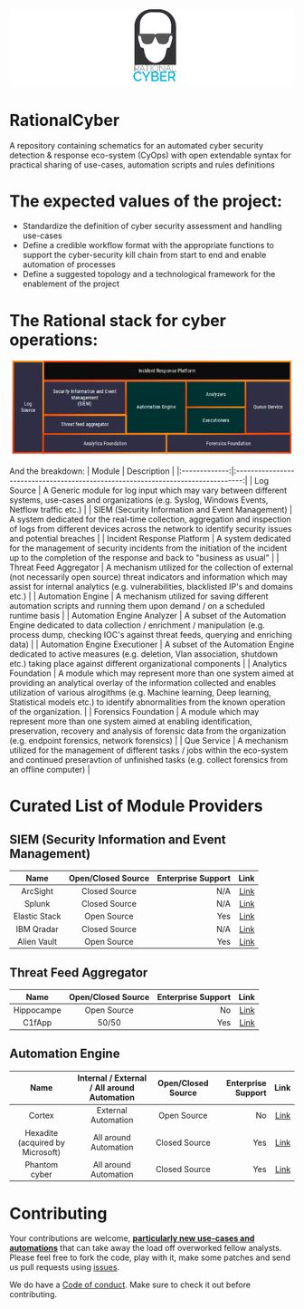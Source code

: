 ![](images/logo_main.png)

# RationalCyber

A repository containing schematics for an automated cyber security detection &amp; response eco-system (CyOps) with open extendable syntax for practical sharing of use-cases, automation scripts and rules definitions

# The expected values of the project:

+ Standardize the definition of cyber security assessment and handling use-cases
+ Define a credible workflow format with the appropriate functions to support the cyber-security kill chain from start to end and enable automation of processes
+ Define a suggested topology and a technological framework for the enablement of the project

# The Rational stack for cyber operations:
![](images/stack.png)

And the breakdown:
| Module        | Description   | 
|:-------------:|:--------------------------------------------------------------------------------:|
| Log Source | A Generic module for log input which may vary between different systems, use-cases and organizations (e.g. Syslog, Windows Events, Netflow traffic etc.) |
| SIEM (Security Information and Event Management) | A system dedicated for the real-time collection, aggregation and inspection of logs from different devices across the network to identify security issues and potential breaches  |
| Incident Response Platform | A system dedicated for the management of security incidents from the initiation of the incident up to the completion of the response and back to "business as usual" |
| Threat Feed Aggregator      | A mechanism utilized for the collection of external (not necessarily open source) threat indicators and information which may assist for internal analytics (e.g. vulnerabilities, blacklisted IP's and domains etc.) |
| Automation Engine | A mechanism utilized for saving different automation scripts and running them upon demand / on a scheduled runtime basis      |
| Automation Engine Analyzer | A subset of the Automation Engine dedicated to data collection / enrichment / manipulation (e.g. process dump, checking IOC's against threat feeds, querying and enriching data) |
| Automation Engine Executioner | A subset of the Automation Engine dedicated to active measures (e.g. deletion, Vlan association, shutdown etc.) taking place against different organizational components |
| Analytics Foundation | A module which may represent more than one system aimed at providing an analytical overlay of the information collected and enables utilization of various alrogithms (e.g. Machine learning, Deep learning, Statistical models etc.) to identify abnormalities from the known operation of the organization. |
| Forensics Foundation | A module which may represent more than one system aimed at enabling identification, preservation, recovery and analysis of forensic data from the organization (e.g. endpoint forensics, network forensics) |
| Que Service | A mechanism utilized for the management of different tasks / jobs within the eco-system and continued preseravtion of unfinished tasks (e.g. collect forensics from an offline computer) |




# Curated List of Module Providers

## SIEM (Security Information and Event Management)
| Name          | Open/Closed Source | Enterprise Support | Link  |
|:-------------:|:------------------:| -----:| -----:|
| ArcSight      | Closed Source | N/A | [Link](http://www.arcsight.com) |
| Splunk        | Closed Source | N/A | [Link](http://www.splunk.com) |
| Elastic Stack | Open Source   | Yes | [Link](https://www.elastic.co) |
| IBM Qradar    | Closed Source | N/A | [Link](https://www.ibm.com/ms-en/marketplace/ibm-qradar-siem) |
| Alien Vault   | Open Source   | Yes | [Link](https://www.alienvault.com/) |

## Threat Feed Aggregator
| Name          | Open/Closed Source | Enterprise Support | Link  |
|:-------------:|:------------------:| -----:| -----:|
| Hippocampe    | Open Source   | No  | [Link](https://github.com/CERT-BDF/Hippocampe) |
| C1fApp        | 50/50         | Yes | [Link](https://www.c1fapp.com/) |

## Automation Engine
| Name          | Internal / External / All around Automation | Open/Closed Source |Enterprise Support| Link  |
|:-------------:|:------------------:|:------------------:| -----:| -----:|
| Cortex        | External Automation | Open  Source  | No | [Link](https://github.com/CERT-BDF/Cortex) |
| Hexadite (acquired by Microsoft)   | All around Automation  | Closed  Source  | Yes | [Link](http://hexadite.com/) |
| Phantom cyber | All around Automation  | Closed  Source  | Yes | [Link](https://phantom.us) |


# Contributing

Your contributions are welcome, **[particularly new use-cases and automations](https://github.com/NaorPenso/rationalcyber/use-cases)** that can take away the load off overworked fellow analysts. Please feel free to fork the code, play with it, make some patches and send us pull requests using [issues](https://github.com/NaorPenso/rationalcyber/issues).

We do have a [Code of conduct](code_of_conduct.md). Make sure to check it out before contributing.
